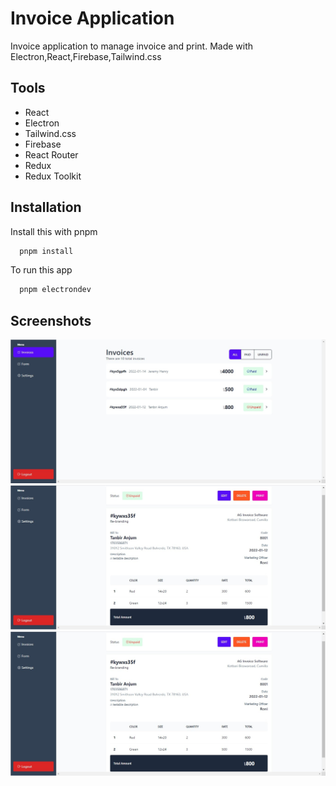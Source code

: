 # Invoice Application

Invoice application to manage invoice and print. Made with Electron,React,Firebase,Tailwind.css

## Tools

- React
- Electron
- Tailwind.css
- Firebase
- React Router
- Redux
- Redux Toolkit

## Installation

Install this with pnpm

```bash
  pnpm install
```

To run this app

```bash
  pnpm electrondev
```

## Screenshots

![App Screenshot](https://raw.githubusercontent.com/tanbiranjum/electron-react-invoice-application/main/screenshot/1.jpg)
![App Screenshot](https://raw.githubusercontent.com/tanbiranjum/electron-react-invoice-application/main/screenshot/2.jpg)
![App Screenshot](https://raw.githubusercontent.com/tanbiranjum/electron-react-invoice-application/main/screenshot/2.jpg)
